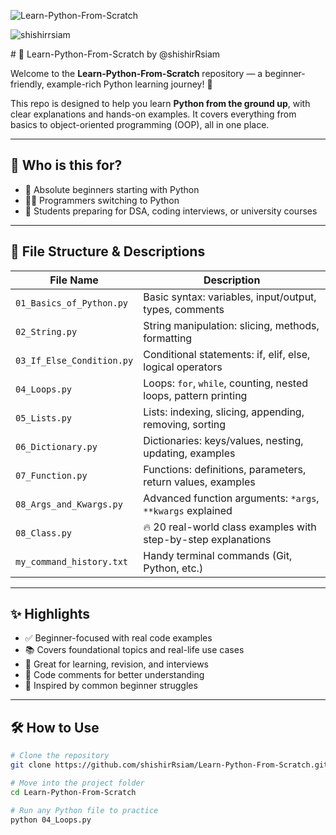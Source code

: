 <p align="left"> <img src="https://komarev.com/ghpvc/?username=Learn-Python-From-Scratch&label=Repository%20views&color=0e75b6&style=flat" alt="Learn-Python-From-Scratch" /> </p>
<p align="left"> <img src="https://komarev.com/ghpvc/?username=shishirrsiam&label=Profile%20views&color=0e75b6&style=flat" alt="shishirrsiam" /> </p>
# 📘 Learn-Python-From-Scratch by @shishirRsiam

Welcome to the **Learn-Python-From-Scratch** repository — a beginner-friendly, example-rich Python learning journey! 🚀

This repo is designed to help you learn **Python from the ground up**, with clear explanations and hands-on examples. It covers everything from basics to object-oriented programming (OOP), all in one place.

---

## 🧠 Who is this for?

- 👶 Absolute beginners starting with Python
- 👨‍💻 Programmers switching to Python
- 🎯 Students preparing for DSA, coding interviews, or university courses

---

## 📁 File Structure & Descriptions

| File Name                   | Description                                                  |
|----------------------------|--------------------------------------------------------------|
| `01_Basics_of_Python.py`   | Basic syntax: variables, input/output, types, comments       |
| `02_String.py`             | String manipulation: slicing, methods, formatting            |
| `03_If_Else_Condition.py`  | Conditional statements: if, elif, else, logical operators     |
| `04_Loops.py`              | Loops: `for`, `while`, counting, nested loops, pattern printing |
| `05_Lists.py`              | Lists: indexing, slicing, appending, removing, sorting       |
| `06_Dictionary.py`         | Dictionaries: keys/values, nesting, updating, examples       |
| `07_Function.py`           | Functions: definitions, parameters, return values, examples  |
| `08_Args_and_Kwargs.py`    | Advanced function arguments: `*args`, `**kwargs` explained    |
| `08_Class.py`              | 🔥 20 real-world class examples with step-by-step explanations |
| `my_command_history.txt`   | Handy terminal commands (Git, Python, etc.)                  |

---

## ✨ Highlights

- ✅ Beginner-focused with real code examples
- 📚 Covers foundational topics and real-life use cases
- 🧠 Great for learning, revision, and interviews
- 💬 Code comments for better understanding
- 🚀 Inspired by common beginner struggles

---

## 🛠️ How to Use

```bash
# Clone the repository
git clone https://github.com/shishirRsiam/Learn-Python-From-Scratch.git

# Move into the project folder
cd Learn-Python-From-Scratch

# Run any Python file to practice
python 04_Loops.py
